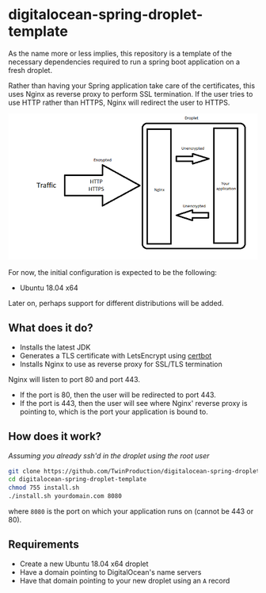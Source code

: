 # digitalocean-spring-droplet-template

As the name more or less implies, this repository is a template of the necessary 
dependencies required to run a spring boot application on a fresh droplet.

Rather than having your Spring application take care of the certificates, this uses Nginx as reverse proxy
to perform SSL termination. If the user tries to use HTTP rather than HTTPS, Nginx will redirect the user to HTTPS.

![scheme](img/scheme.png)

For now, the initial configuration is expected to be the following:

- Ubuntu 18.04 x64

Later on, perhaps support for different distributions will be added.


## What does it do?

- Installs the latest JDK
- Generates a TLS certificate with LetsEncrypt using [certbot](https://github.com/certbot/certbot)
- Installs Nginx to use as reverse proxy for SSL/TLS termination 

Nginx will listen to port 80 and port 443. 
- If the port is 80, then the user will be redirected to port 443.
- If the port is 443, then the user will see where Nginx' reverse proxy is pointing to, 
which is the port your application is bound to.


## How does it work?

_Assuming you already ssh'd in the droplet using the root user_

```bash
git clone https://github.com/TwinProduction/digitalocean-spring-droplet-template
cd digitalocean-spring-droplet-template
chmod 755 install.sh
./install.sh yourdomain.com 8080
```

where `8080` is the port on which your application runs on (cannot be 443 or 80).


## Requirements

- Create a new Ubuntu 18.04 x64 droplet
- Have a domain pointing to DigitalOcean's name servers
- Have that domain pointing to your new droplet using an `A` record
